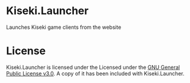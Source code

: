 # Kiseki.Launcher
Launches Kiseki game clients from the website 

# License
Kiseki.Launcher is licensed under the Licensed under the [GNU General Public License v3.0](https://www.gnu.org/licenses/gpl-3.0.txt). A copy of it has been included with Kiseki.Launcher.